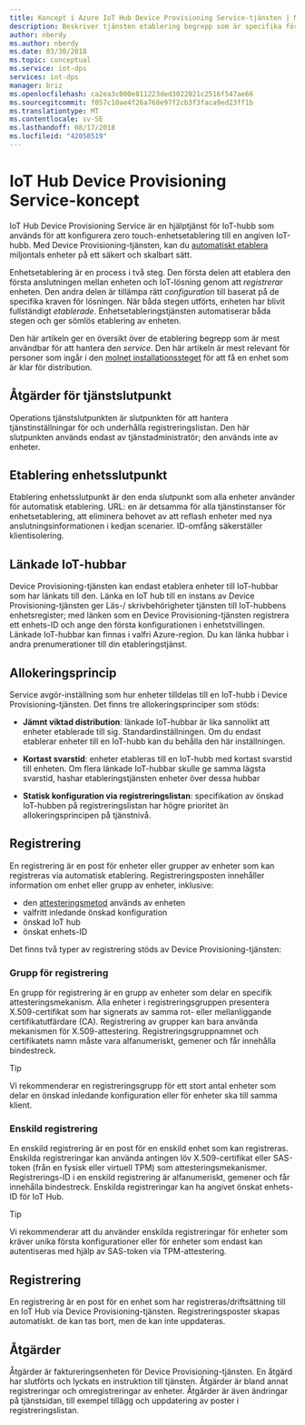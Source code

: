 ```yaml
---
title: Koncept i Azure IoT Hub Device Provisioning Service-tjänsten | Microsoft Docs
description: Beskriver tjänsten etablering begrepp som är specifika för enheter med Device Provisioning-tjänsten och IoT Hub
author: nberdy
ms.author: nberdy
ms.date: 03/30/2018
ms.topic: conceptual
ms.service: iot-dps
services: iot-dps
manager: briz
ms.openlocfilehash: ca2ea3c000e811223ded3022021c2516f547ae66
ms.sourcegitcommit: f057c10ae4f26a768e97f2cb3f3faca9ed23ff1b
ms.translationtype: MT
ms.contentlocale: sv-SE
ms.lasthandoff: 08/17/2018
ms.locfileid: "42058519"
---
```

# <a name="iot-hub-device-provisioning-service-concepts"></a>IoT Hub Device Provisioning Service-koncept

IoT Hub Device Provisioning Service är en hjälptjänst för IoT-hubb som används för att konfigurera zero touch-enhetsetablering till en angiven IoT-hubb. Med Device Provisioning-tjänsten, kan du [automatiskt etablera](concepts-auto-provisioning.md) miljontals enheter på ett säkert och skalbart sätt.

Enhetsetablering är en process i två steg. Den första delen att etablera den första anslutningen mellan enheten och IoT-lösning genom att *registrerar* enheten. Den andra delen är tillämpa rätt *configuration* till baserat på de specifika kraven för lösningen. När båda stegen utförts, enheten har blivit fullständigt *etablerade*. Enhetsetableringstjänsten automatiserar båda stegen och ger sömlös etablering av enheten.

Den här artikeln ger en översikt över de etablering begrepp som är mest användbar för att hantera den *service*. Den här artikeln är mest relevant för personer som ingår i den [molnet installationssteget](about-iot-dps.md#cloud-setup-step) för att få en enhet som är klar för distribution.

## <a name="service-operations-endpoint"></a>Åtgärder för tjänstslutpunkt

Operations tjänstslutpunkten är slutpunkten för att hantera tjänstinställningar för och underhålla registreringslistan. Den här slutpunkten används endast av tjänstadministratör; den används inte av enheter.

## <a name="device-provisioning-endpoint"></a>Etablering enhetsslutpunkt

Etablering enhetsslutpunkt är den enda slutpunkt som alla enheter använder för automatisk etablering. URL: en är detsamma för alla tjänstinstanser för enhetsetablering, att eliminera behovet av att reflash enheter med nya anslutningsinformationen i kedjan scenarier. ID-omfång säkerställer klientisolering.

## <a name="linked-iot-hubs"></a>Länkade IoT-hubbar

Device Provisioning-tjänsten kan endast etablera enheter till IoT-hubbar som har länkats till den. Länka en IoT hub till en instans av Device Provisioning-tjänsten ger Läs-/ skrivbehörigheter tjänsten till IoT-hubbens enhetsregister; med länken som en Device Provisioning-tjänsten registrera ett enhets-ID och ange den första konfigurationen i enhetstvillingen. Länkade IoT-hubbar kan finnas i valfri Azure-region. Du kan länka hubbar i andra prenumerationer till din etableringstjänst.

## <a name="allocation-policy"></a>Allokeringsprincip

Service avgör-inställning som hur enheter tilldelas till en IoT-hubb i Device Provisioning-tjänsten. Det finns tre allokeringsprinciper som stöds:

* **Jämnt viktad distribution**: länkade IoT-hubbar är lika sannolikt att enheter etablerade till sig. Standardinställningen. Om du endast etablerar enheter till en IoT-hubb kan du behålla den här inställningen.

* **Kortast svarstid**: enheter etableras till en IoT-hubb med kortast svarstid till enheten. Om flera länkade IoT-hubbar skulle ge samma lägsta svarstid, hashar etableringstjänsten enheter över dessa hubbar

* **Statisk konfiguration via registreringslistan**: specifikation av önskad IoT-hubben på registreringslistan har högre prioritet än allokeringsprincipen på tjänstnivå.

## <a name="enrollment"></a>Registrering

En registrering är en post för enheter eller grupper av enheter som kan registreras via automatisk etablering. Registreringsposten innehåller information om enhet eller grupp av enheter, inklusive:
- den [attesteringsmetod](concepts-security.md#attestation-mechanism) används av enheten
- valfritt inledande önskad konfiguration
- önskad IoT hub
- önskat enhets-ID

Det finns två typer av registrering stöds av Device Provisioning-tjänsten:

### <a name="enrollment-group"></a>Grupp för registrering

En grupp för registrering är en grupp av enheter som delar en specifik attesteringsmekanism. Alla enheter i registreringsgruppen presentera X.509-certifikat som har signerats av samma rot- eller mellanliggande certifikatutfärdare (CA). Registrering av grupper kan bara använda mekanismen för X.509-attestering. Registreringsgruppnamnet och certifikatets namn måste vara alfanumeriskt, gemener och får innehålla bindestreck.

> [!TIP]
> Vi rekommenderar en registreringsgrupp för ett stort antal enheter som delar en önskad inledande konfiguration eller för enheter ska till samma klient.

### <a name="individual-enrollment"></a>Enskild registrering

En enskild registrering är en post för en enskild enhet som kan registreras. Enskilda registreringar kan använda antingen löv X.509-certifikat eller SAS-token (från en fysisk eller virtuell TPM) som attesteringsmekanismer. Registrerings-ID i en enskild registrering är alfanumeriskt, gemener och får innehålla bindestreck. Enskilda registreringar kan ha angivet önskat enhets-ID för IoT Hub.

> [!TIP]
> Vi rekommenderar att du använder enskilda registreringar för enheter som kräver unika första konfigurationer eller för enheter som endast kan autentiseras med hjälp av SAS-token via TPM-attestering.

## <a name="registration"></a>Registrering

En registrering är en post för en enhet som har registreras/driftsättning till en IoT Hub via Device Provisioning-tjänsten. Registreringsposter skapas automatiskt. de kan tas bort, men de kan inte uppdateras.

## <a name="operations"></a>Åtgärder

Åtgärder är faktureringsenheten för Device Provisioning-tjänsten. En åtgärd har slutförts och lyckats en instruktion till tjänsten. Åtgärder är bland annat registreringar och omregistreringar av enheter. Åtgärder är även ändringar på tjänstsidan, till exempel tillägg och uppdatering av poster i registreringslistan.
